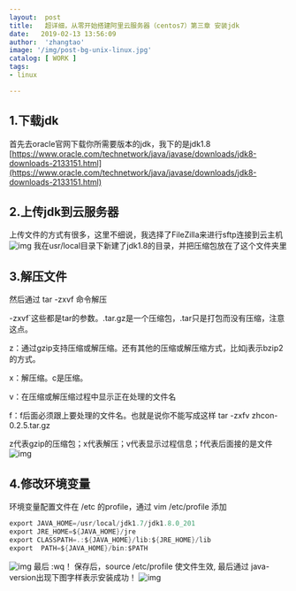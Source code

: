 ```yaml
---
layout:  post
title:   超详细，从零开始搭建阿里云服务器（centos7）第三章 安装jdk
date:   2019-02-13 13:56:09
author:  'zhangtao'
image: '/img/post-bg-unix-linux.jpg'
catalog: [ WORK ]
tags:
- linux

---
```



## 1.下载jdk

首先去oracle官网下载你所需要版本的jdk，我下的是jdk1.8  [https://www.oracle.com/technetwork/java/javase/downloads/jdk8-downloads-2133151.html](https://www.oracle.com/technetwork/java/javase/downloads/jdk8-downloads-2133151.html)

## 2.上传jdk到云服务器


上传文件的方式有很多，这里不细说，我选择了FileZilla来进行sftp连接到云主机 ![img](https://img-blog.csdnimg.cn/20190213133609297.png?x-oss-process=image/watermark,type_ZmFuZ3poZW5naGVpdGk,shadow_10,text_aHR0cHM6Ly9ibG9nLmNzZG4ubmV0L3FxXzM3MjIxOTkx,size_16,color_FFFFFF,t_70) 我在usr/local目录下新建了jdk1.8的目录，并把压缩包放在了这个文件夹里

## 3.解压文件

然后通过 tar -zxvf 命令解压

-zxvf`这些都是tar的参数。.tar.gz是一个压缩包，.tar只是打包而没有压缩，注意这点。

z：通过gzip支持压缩或解压缩。还有其他的压缩或解压缩方式，比如j表示bzip2的方式。

x：解压缩。c是压缩。

v：在压缩或解压缩过程中显示正在处理的文件名

f：f后面必须跟上要处理的文件名。也就是说你不能写成这样 tar -zxfv zhcon-0.2.5.tar.gz


z代表gzip的压缩包；x代表解压；v代表显示过程信息；f代表后面接的是文件 ![img](https://img-blog.csdnimg.cn/20190213132724872.png)

## 4.修改环境变量

环境变量配置文件在 /etc 的profile，通过 vim /etc/profile 添加

```java
export JAVA_HOME=/usr/local/jdk1.7/jdk1.8.0_201
export JRE_HOME=${JAVA_HOME}/jre  
export CLASSPATH=.:${JAVA_HOME}/lib:${JRE_HOME}/lib  
export  PATH=${JAVA_HOME}/bin:$PATH
```



![img](https://img-blog.csdnimg.cn/20190213134204336.png?x-oss-process=image/watermark,type_ZmFuZ3poZW5naGVpdGk,shadow_10,text_aHR0cHM6Ly9ibG9nLmNzZG4ubmV0L3FxXzM3MjIxOTkx,size_16,color_FFFFFF,t_70) 最后 :wq！ 保存后，source /etc/profile 使文件生效, 最后通过 java-version出现下图字样表示安装成功！ ![img](https://img-blog.csdnimg.cn/2019021313540954.png)

